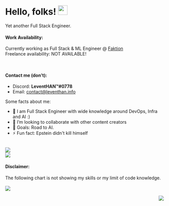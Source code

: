 # Hello, folks! <img src="https://i.imgur.com/2DF1ZvF.gif" width="30px">
Yet another Full Stack Engineer.


#### Work Availability:
Currently working as Full Stack & ML Engineer @ [Faktion](https://faktion.com)
<br>Freelance availability: NOT AVAILABLE!
<!-- <img src="https://i.imgur.com/LQugd7S.png" width="60px"> -->
&nbsp;  &nbsp; <!--  <img src="https://i.imgur.com/PVFpof6.png" width="60px"> -->

#### Contact me (don't):

- Discord: **LeventHAN™#0778**
- Email: contact@leventhan.info

Some facts about me:

- 🔭 I am Full Stack Engineer with wide knowledge around DevOps, Infra and AI :)
- 👯 I’m looking to collaborate with other content creators
- 🥅 Goals: Road to AI.
- ⚡ Fun fact: Epstein didn't kill himself

<br /> ![](https://komarev.com/ghpvc/?username=11TStudio&style=flat-square&label=Visitor+Counts+Including+Old+Nickname)
<br /> ![](https://komarev.com/ghpvc/?username=LeventHAN&style=plastic&label=Visitor+Counts+New+Nickname)
#### Disclaimer:
The following chart is not showing my skills or my limit of code knowledge.
<br><br>
<img align="left" src="https://github-readme-stats.vercel.app/api/top-langs/?username=LeventHAN&theme=dracula" />

<br><img align="right" src="https://github-readme-stats.vercel.app/api?username=LeventHAN&show_icons=true&theme=dracula" />
